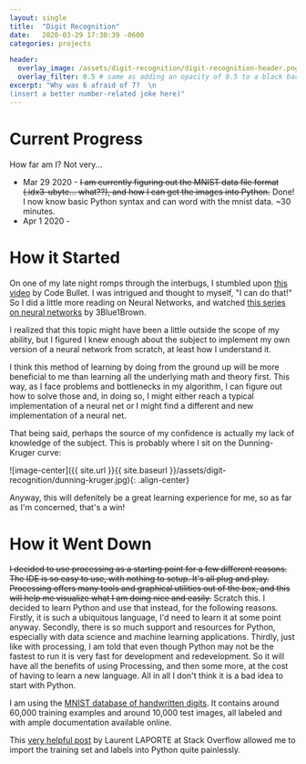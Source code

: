 ```yaml
---
layout: single
title:  "Digit Recognition"
date:   2020-03-29 17:30:39 -0600
categories: projects

header:
  overlay_image: /assets/digit-recognition/digit-recognition-header.png
  overlay_filter: 0.5 # same as adding an opacity of 0.5 to a black background
excerpt: "Why was 6 afraid of 7?  \n
(insert a better number-related joke here)"
---
```


# Current Progress 

How far am I? Not very...

* Mar 29 2020 - ~~I am currently figuring out the MNIST data file format (.idx3-ubyte... what??), and how I can get the images into Python.~~ Done! I now know basic Python syntax and can word with the mnist data. ~30 minutes.
* Apr 1 2020 - 

# How it Started

On one of my late night romps through the interbugs, I stumbled upon [this video](https://www.youtube.com/watch?v=JeVDjExBf7Y) by Code Bullet. I was intrigued and thought to myself, "I can do that!" So I did a little more reading on Neural Networks, and watched [this series on neural networks](https://www.youtube.com/watch?v=aircAruvnKk&list=PLZHQObOWTQDNU6R1_67000Dx_ZCJB-3pi) by 3Blue1Brown.

I realized that this topic might have been a little outside the scope of my ability, but I figured I knew enough about the subject to implement my own version of a neural network from scratch, at least how I understand it. 

I think this method of learning by doing from the ground up will be more beneficial to me than learning all the underlying math and theory first. This way, as I face problems and bottlenecks in my algorithm, I can figure out how to solve those and, in doing so, I might either reach a typical implementation of a neural net or I might find a different and new implementation of a neural net.

That being said, perhaps the source of my confidence is actually my lack of knowledge of the subject. This is probably where I sit on the Dunning-Kruger curve:

![image-center]({{ site.url }}{{ site.baseurl }}/assets/digit-recognition/dunning-kruger.jpg){: .align-center}

Anyway, this will defenitely be a great learning experience for me, so as far as I'm concerned, that's a win!

# How it Went Down

~~I decided to use processing as a starting point for a few different reasons. The IDE is so easy to use, with nothing to setup. It's all plug and play. Processing offers many tools and graphical utilities out of the box, and this will help me visualize what I am doing nice and easily.~~
Scratch this. I decided to learn Python and use that instead, for the following reasons. Firstly, it is such a ubiquitous language, I'd need to learn it at some point anyway. Secondly, there is so much support and resources for Python, especially with data science and machine learning applications. Thirdly, just like with processing, I am told that even though Python may not be the fastest to run it is very fast for development and redevelopment. So it will have all the benefits of using Processing, and then some more, at the cost of having to learn a new language. All in all I don't think it is a bad idea to start with Python.

I am using the [MNIST database of handwritten digits](http://yann.lecun.com/exdb/mnist/). It contains around 60,000 training examples and around 10,000 test images, all labeled and with ample documentation available online.

This [very helpful post](https://stackoverflow.com/a/40430149) by Laurent LAPORTE at Stack Overflow allowed me to import the training set and labels into Python quite painlessly.
